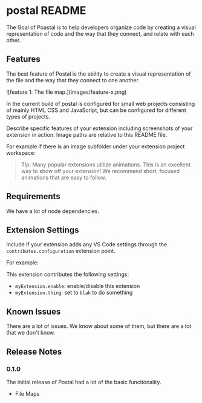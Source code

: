 # postal README

The Goal of Poastal is to help developers organize code by creating a visual representation of code and the way that they connect, and relate with each other. 

## Features

The best feature of Postal is the ability to create a visual representation of the file and the way that they connect to one another.  

\!\[feature 1: The file map.\]\(images/feature-x.png\)

In the current build of postal is configured for small web projects consisting of mainly HTML CSS and JavaScript, but can be configured for different types of projects. 


Describe specific features of your extension including screenshots of your extension in action. Image paths are relative to this README file.

For example if there is an image subfolder under your extension project workspace:

> Tip: Many popular extensions utilize animations. This is an excellent way to show off your extension! We recommend short, focused animations that are easy to follow.

## Requirements

We have a lot of node dependencies. 

## Extension Settings

Include if your extension adds any VS Code settings through the `contributes.configuration` extension point.

For example:

This extension contributes the following settings:

* `myExtension.enable`: enable/disable this extension
* `myExtension.thing`: set to `blah` to do something

## Known Issues

There are a lot of issues. We know about some of them, but there are a lot that we don't know.

## Release Notes

### 0.1.0

The initial release of Postal had a lot of the basic functionality. 

* File Maps 







